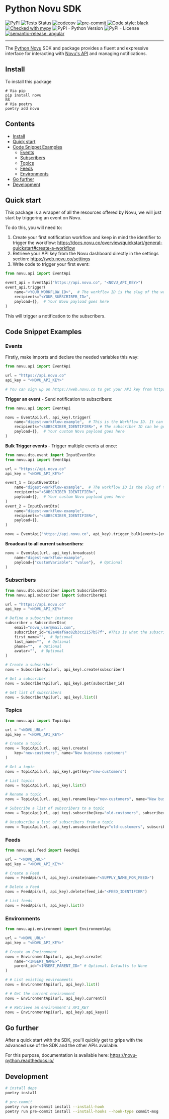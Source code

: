 # Python Novu SDK

[![PyPI](https://img.shields.io/pypi/v/novu?color=blue)](https://pypi.org/project/novu/)
![Tests Status](https://github.com/novuhq/novu-python/actions/workflows/.github/workflows/tests.yml/badge.svg)
[![codecov](https://codecov.io/gh/novuhq/novu-python/branch/main/graph/badge.svg?token=RON7F8QTZX)](https://codecov.io/gh/novuhq/novu-python)
[![pre-commit](https://img.shields.io/badge/pre--commit-enabled-brightgreen?logo=pre-commit&logoColor=white)](https://github.com/pre-commit/pre-commit)
[![Code style: black](https://img.shields.io/badge/code%20style-black-000000.svg)](https://github.com/psf/black)
[![Checked with mypy](http://www.mypy-lang.org/static/mypy_badge.svg)](http://mypy-lang.org/)
![PyPI - Python Version](https://img.shields.io/pypi/pyversions/novu)
![PyPI - License](https://img.shields.io/pypi/l/novu)
[![semantic-release: angular](https://img.shields.io/badge/semantic--release-angular-e10079?logo=semantic-release)](https://github.com/semantic-release/semantic-release)

---

The [Python Novu](https://novu.co) SDK and package provides a fluent and expressive interface for interacting with [Novu's API](https://api.novu.co/api) and managing notifications.

## Install

To install this package

```shell
# Via pip
pip install novu
ßß
# Via poetry
poetry add novu
```

## Contents

- [Install](#install)
- [Quick start](#quick-start)
- [Code Snippet Examples](#code-snippet-examples)
  - [Events](#events)
  - [Subscribers](#subscribers)
  - [Topics](#topics)
  - [Feeds](#feeds)
  - [Environments](#environments)
- [Go further](#go-further)
- [Development](#development)

## Quick start

This package is a wrapper of all the resources offered by Novu, we will just start by triggering an event on Novu.

To do this, you will need to:

1. Create your first notification workflow and keep in mind the identifier to trigger the workflow: https://docs.novu.co/overview/quickstart/general-quickstart#create-a-workflow
2. Retrieve your API key from the Novu dashboard directly in the settings section: https://web.novu.co/settings
3. Write code to trigger your first event:

```python
from novu.api import EventApi

event_api = EventApi("https://api.novu.co", "<NOVU_API_KEY>")
event_api.trigger(
    name="<YOUR_WORKFLOW_ID>",  # The workflow ID is the slug of the workflow name. It can be found on the workflow page.
    recipients="<YOUR_SUBSCRIBER_ID>",
    payload={},  # Your Novu payload goes here
)
```

This will trigger a notification to the subscribers.

## Code Snippet Examples

### Events

Firstly, make imports and declare the needed variables this way:

```python
from novu.api import EventApi

url = "https://api.novu.co"
api_key = "<NOVU_API_KEY>"

# You can sign up on https://web.novu.co to get your API key from https://web.novu.co/settings
```

**Trigger an event** - Send notification to subscribers:

```python
from novu.api import EventApi

novu = EventApi(url, api_key).trigger(
    name="digest-workflow-example",  # This is the Workflow ID. It can be found on the workflow page.
    recipients="<SUBSCRIBER_IDENTIFIER>", # The subscriber ID can be gotten from the dashboard.
    payload={},  # Your custom Novu payload goes here
)
```

**Bulk Trigger events** - Trigger multiple events at once:

```python
from novu.dto.event import InputEventDto
from novu.api import EventApi

url = "https://api.novu.co"
api_key = "<NOVU_API_KEY>"

event_1 = InputEventDto(
    name="digest-workflow-example",  # The workflow ID is the slug of the workflow name. It can be found on the workflow page.
    recipients="<SUBSCRIBER_IDENTIFIER>",
    payload={},  # Your custom Novu payload goes here
)
event_2 = InputEventDto(
    name="digest-workflow-example",
    recipients="<SUBSCRIBER_IDENTIFIER>",
    payload={},
)

novu = EventApi("https://api.novu.co", api_key).trigger_bulk(events=[event1, event2])
```

**Broadcast to all current subscribers:**

```python
novu = EventApi(url, api_key).broadcast(
    name="digest-workflow-example",
    payload={"customVariable": "value"},  # Optional
)
```

### Subscribers

```python
from novu.dto.subscriber import SubscriberDto
from novu.api.subscriber import SubscriberApi

url = "https://api.novu.co"
api_key = "<NOVU_API_KEY>"

# Define a subscriber instance
subscriber = SubscriberDto(
    email="novu_user@mail.com",
    subscriber_id="82a48af6ac82b3cc2157b57f", #This is what the subscriber_id looks like
    first_name="",  # Optional
    last_name="",  # Optional
    phone="",  # Optional
    avatar="",  # Optional
)

# Create a subscriber
novu = SubscriberApi(url, api_key).create(subscriber)

# Get a subscriber
novu = SubscriberApi(url, api_key).get(subscriber_id)

# Get list of subscribers
novu = SubscriberApi(url, api_key).list()
```

### Topics

```python
from novu.api import TopicApi

url = "<NOVU_URL>"
api_key = "<NOVU_API_KEY>"

# Create a topic
novu = TopicApi(url, api_key).create(
    key="new-customers", name="New business customers"
)

# Get a topic
novu = TopicApi(url, api_key).get(key="new-customers")

# List topics
novu = TopicApi(url, api_key).list()

# Rename a topic
novu = TopicApi(url, api_key).rename(key="new-customers", name="New business customers")

# Subscribe a list of subscribers to a topic
novu = TopicApi(url, api_key).subscribe(key="old-customers", subscribers="<LIST_OF_SUBSCRIBER_IDs>")

# Unsubscribe a list of subscribers from a topic
novu = TopicApi(url, api_key).unsubscribe(key="old-customers", subscribers="<LIST_OF_SUBSCRIBER_IDs>")

```

### Feeds

```python
from novu.api.feed import FeedApi

url = "<NOVU_URL>"
api_key = "<NOVU_API_KEY>"

# Create a Feed
novu = FeedApi(url, api_key).create(name="<SUPPLY_NAME_FOR_FEED>")

# Delete a Feed
novu = FeedApi(url, api_key).delete(feed_id="<FEED_IDENTIFIER")

# List feeds
novu = FeedApi(url, api_key).list()
```

### Environments

```python
from novu.api.environment import EnvironmentApi

url = "<NOVU_URL>"
api_key = "<NOVU_API_KEY>"

# Create an Environment
novu = EnvironmentApi(url, api_key).create(
    name="<INSERT_NAME>", 
    parent_id="<INSERT_PARENT_ID>" # Optional. Defaults to None
)

# # List existing environments
novu = EnvironmentApi(url, api_key).list()

# # Get the current environment
novu = EnvironmentApi(url, api_key).current()

# # Retrieve an environment's API_KEY
novu = EnvironmentApi(url, api_key).api_keys()

```

## Go further

After a quick start with the SDK, you'll quickly get to grips with the advanced use of the SDK and the other APIs available.

For this purpose, documentation is available here: https://novu-python.readthedocs.io/

## Development

```bash
# install deps
poetry install

# pre-commit
poetry run pre-commit install --install-hook
poetry run pre-commit install --install-hooks --hook-type commit-msg
```
